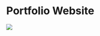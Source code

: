 # Portfolio Website

<img src = "https://github.com/shashwatpandeyvatsa/portfolioWebsite.github.io/blob/main/Portfolio%20desktop.png">
